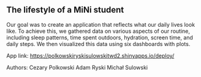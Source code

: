 ## The lifestyle of a MiNi student

Our goal was to create an application that reflects what our daily lives look like. To achieve this, we gathered data on various aspects of our routine, including sleep patterns, time spent outdoors, hydration, screen time, and daily steps. We then visualized this data using six dashboards with plots.

App link:
https://polkowskiryskisulowskitwd2.shinyapps.io/deploy/

Authors:
Cezary Polkowski
Adam Ryski
Michał Sulowski
